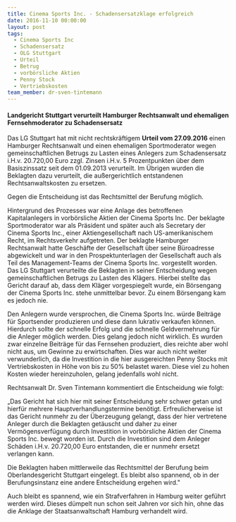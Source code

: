 ```yaml
---
title: Cinema Sports Inc. - Schadensersatzklage erfolgreich
date: 2016-11-10 00:00:00
layout: post
tags:
  - Cinema Sports Inc
  - Schadensersatz
  - OLG Stuttgart
  - Urteil
  - Betrug
  - vorbörsliche Aktien
  - Penny Stock
  - Vertriebskosten
team_member: dr-sven-tintemann
---
```



#### **Landgericht Stuttgart verurteilt Hamburger Rechtsanwalt und ehemaligen Fernsehmoderator zu Schadensersatz**

Das LG Stuttgart hat mit nicht rechtskr&auml;ftigem **Urteil vom 27.09.2016** einen Hamburger Rechtsanwalt und einen ehemaligen Sportmoderator wegen gemeinschaftlichen Betrugs zu Lasten eines Anlegers zum Schadensersatz i.H.v. 20.720,00 Euro zzgl. Zinsen i.H.v. 5 Prozentpunkten &uuml;ber dem Basiszinssatz seit dem 01.09.2013 verurteilt. Im &Uuml;brigen wurden die Beklagten dazu verurteilt, die au&szlig;ergerichtlich entstandenen Rechtsanwaltskosten zu ersetzen.

Gegen die Entscheidung ist das Rechtsmittel der Berufung m&ouml;glich.

Hintergrund des Prozesses war eine Anlage des betroffenen Kapitalanlegers in vorb&ouml;rsliche Aktien der Cinema Sports Inc. Der beklagte Sportmoderator war als Pr&auml;sident und sp&auml;ter auch als Secretary der Cinema Sports Inc., einer Aktiengesellschaft nach US-amerikanischem Recht, im Rechtsverkehr aufgetreten. Der beklagte Hamburger Rechtsanwalt hatte Gesch&auml;fte der Gesellschaft &uuml;ber seine B&uuml;roadresse abgewickelt und war in den Prospektunterlagen der Gesellschaft auch als Teil des Management-Teams der Cinema Sports Inc. vorgestellt worden. Das LG Stuttgart verurteilte die Beklagten in seiner Entscheidung wegen gemeinschaftlichen Betrugs zu Lasten des Kl&auml;gers. Hierbei stellte das Gericht darauf ab, dass dem Kl&auml;ger vorgespiegelt wurde, ein B&ouml;rsengang der Cinema Sports Inc. stehe unmittelbar bevor. Zu einem B&ouml;rsengang kam es jedoch nie.

Den Anlegern wurde versprochen, die Cinema Sports Inc. w&uuml;rde Beitr&auml;ge f&uuml;r Sportsender produzieren und diese dann lukrativ verkaufen k&ouml;nnen. Hierdurch sollte der schnelle Erfolg und die schnelle Geldvermehrung f&uuml;r die Anleger m&ouml;glich werden. Dies gelang jedoch nicht wirklich. Es wurden zwar einzelne Beitr&auml;ge f&uuml;r das Fernsehen produziert, dies reichte aber wohl nicht aus, um Gewinne zu erwirtschaften. Dies war auch nicht weiter verwunderlich, da die Investition in die hier ausgereichten Penny Stocks mit Vertriebskosten in H&ouml;he von bis zu 50% belastet waren. Diese viel zu hohen Kosten wieder hereinzuholen, gelang jedenfalls wohl nicht.

Rechtsanwalt Dr. Sven Tintemann kommentiert die Entscheidung wie folgt:

„Das Gericht hat sich hier mit seiner Entscheidung sehr schwer getan und hierf&uuml;r mehrere Hauptverhandlungstermine ben&ouml;tigt. Erfreulicherweise ist das Gericht nunmehr zu der &Uuml;berzeugung gelangt, dass der hier vertretene Anleger durch die Beklagten get&auml;uscht und daher zu einer Verm&ouml;gensverf&uuml;gung durch Investition in vorb&ouml;rsliche Aktien der Cinema Sports Inc. bewegt worden ist. Durch die Investition sind dem Anleger Sch&auml;den i.H.v. 20.720,00 Euro entstanden, die er nunmehr ersetzt verlangen kann.

Die Beklagten haben mittlerweile das Rechtsmittel der Berufung beim Oberlandesgericht Stuttgart eingelegt. Es bleibt also spannend, ob in der Berufungsinstanz eine andere Entscheidung ergehen wird."

Auch bleibt es spannend, wie ein Strafverfahren in Hamburg weiter gef&uuml;hrt werden wird. Dieses d&uuml;mpelt nun schon seit Jahren vor sich hin, ohne das die Anklage der Staatsanwaltschaft Hamburg verhandelt wird.
